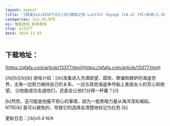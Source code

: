 ```yaml
---
layout: mypost
title: "[欧美SLG/AIGPT汉化/3D]情欲之旅 Lustful Voyage [v0.4] [PC+安卓/2.35G]"
categories: SLG,3D,NTR
os: 电脑游戏,安卓游戏
slug: a13377
date: 2024-11-03
---
```


## 下载地址：

[https://qfafa.com/article/13377.html](https://qfafa.com/article/13377.html)

\[/b\]\[b\]\[/b\]\[b\]
游戏介绍：\[/b\]准备进入充满欲望、腐败、欺骗和嫉妒的海盗世界，主角一边努力维持自己的关系，一边与其他海盗争夺船上美丽女人的芳心和欲望。
\[i\]他能成功击退他们，还是会让他们分得一杯羹？\[/i\]

\[b\]然而，这可能是他最不担心的事情，因为一股黑暗力量从海洋深处崛起。NTR\[/b\]
是可以避免的，导致它的选择会清楚地标记为红色
\[b\]

更新日志：\[/b\]v0.4
N/A